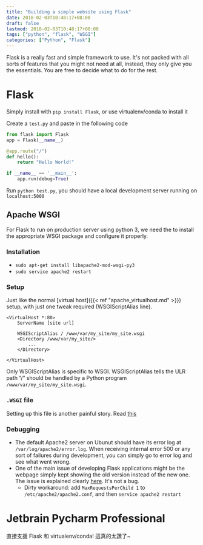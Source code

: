 ```yaml
---
title: "Building a simple website using Flask"
date: 2018-02-03T10:48:17+08:00
draft: false
lastmod: 2018-02-03T10:48:17+08:00
tags: ["python", "flask", "WSGI"]
categories: ["Python", "Flask"]
---
```


Flask is a really fast and simple framework to use. It's not packed with all sorts of features that you might not need at all, instead, they only give you the essentials. You are free to decide what to do for the rest. 

<!--more-->

# Flask

Simply install with `pip install Flask`, or use virtualenv/conda to install it

Create a `test.py` and paste in the following code

```python
from flask import Flask
app = Flask(__name__)

@app.route("/")
def hello():
    return "Hello World!"

if __name__ == '__main__':
    app.run(debug=True)  
```

Run `python test.py`, you should have a local development server running on `localhost:5000`

## Apache WSGI

For Flask to run on production server using python 3, we need the to install the appropriate WSGI package and configure it properly.

### Installation

* `sudo apt-get install libapache2-mod-wsgi-py3`
* `sudo service apache2 restart`

### Setup

Just like the normal [virtual host]({{< ref "apache_virtualhost.md" >}}) setup, with just one tweak required (WSGIScriptAlias line).

```
<VirtualHost *:80>
    ServerName [site url]

    WSGIScriptAlias / /www/var/my_site/my_site.wsgi
    <Directory /www/var/my_site/>
        ...
    </Directory>

</VirtualHost>
```

Only WSGIScriptAlias is specific to WSGI. WSGIScriptAlias tells the ULR path “/” should be handled by a Python program  `/www/var/my_site/my_site.wsgi`. 

### `.WSGI` file

Setting up this file is another painful story. Read [this](http://flask.pocoo.org/docs/0.12/deploying/mod_wsgi/#creating-a-wsgi-file)

### Debugging

* The default Apache2 server on Ubunut should have its error log at `/var/log/apache2/error.log`. When receiving internal error 500 or any sort of failures during development, you can simply go to error log and see what went wrong.
* One of the main issue of developing Flask applications might be the webpage simply kept showing the old version instead of the new one. The issue is explained clearly [here](http://modwsgi.readthedocs.io/en/develop/user-guides/reloading-source-code.html). It's not a bug. 
    * Dirty workaround: add `MaxRequestsPerChild 1` to `/etc/apache2/apache2.conf`, and then `service apache2 restart`

# Jetbrain Pycharm Professional

直接支援 Flask 和 virtualenv/conda! 這真的太讚了~
